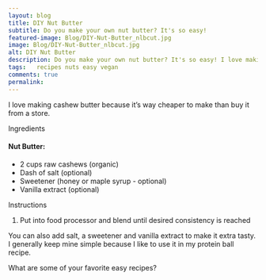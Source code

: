 ```yaml
---
layout: blog
title: DIY Nut Butter
subtitle: Do you make your own nut butter? It's so easy!
featured-image: Blog/DIY-Nut-Butter_nlbcut.jpg
image: Blog/DIY-Nut-Butter_nlbcut.jpg
alt: DIY Nut Butter
description: Do you make your own nut butter? It's so easy! I love making cashew butter because it’s way cheaper to make than buy it from a store.
tags:   recipes nuts easy vegan
comments: true
permalink:
---
```

I love making cashew butter because it’s way cheaper to make than buy it from a store.

Ingredients

#### Nut Butter:
* 2 cups raw cashews (organic)
* Dash of salt (optional)
* Sweetener (honey or maple syrup - optional)
* Vanilla extract (optional)


Instructions
1. Put into food processor and blend until desired consistency is reached


You can also add salt, a sweetener and vanilla extract to make it extra tasty. I generally keep mine simple because I like to use it in my protein ball recipe.

What are some of your favorite easy recipes?
